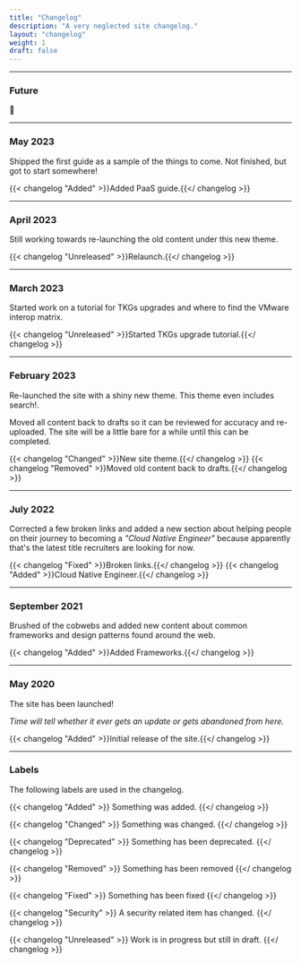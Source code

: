 ```yaml
---
title: "Changelog"
description: "A very neglected site changelog."
layout: "changelog"
weight: 1
draft: false
---
```


<hr>

### Future

🔮

<hr>

### May 2023

Shipped the first guide as a sample of the things to come. Not finished, but got to start somewhere!

{{< changelog "Added" >}}Added PaaS guide.{{</ changelog >}}

<hr>

### April 2023

Still working towards re-launching the old content under this new theme.

{{< changelog "Unreleased" >}}Relaunch.{{</ changelog >}}

<hr>

### March 2023

Started work on a tutorial for TKGs upgrades and where to find the VMware interop matrix.

{{< changelog "Unreleased" >}}Started TKGs upgrade tutorial.{{</ changelog >}}

<hr>

### February 2023

Re-launched the site with a shiny new theme. This theme even includes search!.

Moved all content back to drafts so it can be reviewed for accuracy and re-uploaded. The site will be a little bare for a while until this can be completed.

{{< changelog "Changed" >}}New site theme.{{</ changelog >}}
{{< changelog "Removed" >}}Moved old content back to drafts.{{</ changelog >}}

<hr>

### July 2022

Corrected a few broken links and added a new section about helping people on their journey to becoming a _"Cloud Native Engineer"_ because apparently that's the latest title recruiters are looking for now.

{{< changelog "Fixed" >}}Broken links.{{</ changelog >}}
{{< changelog "Added" >}}Cloud Native Engineer.{{</ changelog >}}

<hr>

### September 2021

Brushed of the cobwebs and added new content about common frameworks and design patterns found around the web.

{{< changelog "Added" >}}Added Frameworks.{{</ changelog >}}

<hr>

### May 2020

The site has been launched! <i class="fa-solid fa-rocket"></i>

_Time will tell whether it ever gets an update or gets abandoned from here._

{{< changelog "Added" >}}Initial release of the site.{{</ changelog >}}

<hr>

### Labels

The following labels are used in the changelog.

{{< changelog "Added" >}}
Something was added.
{{</ changelog >}}

{{< changelog "Changed" >}}
Something was changed.
{{</ changelog >}}

{{< changelog "Deprecated" >}}
Something has been deprecated.
{{</ changelog >}}

{{< changelog "Removed" >}}
Something has been removed
{{</ changelog >}}

{{< changelog "Fixed" >}}
Something has been fixed
{{</ changelog >}}

{{< changelog "Security" >}}
A security related item has changed.
{{</ changelog >}}

{{< changelog "Unreleased" >}}
Work is in progress but still in draft.
{{</ changelog >}}
